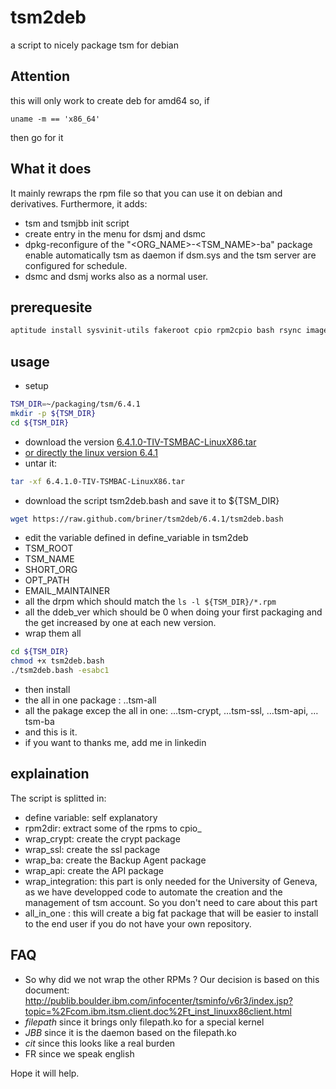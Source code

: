 tsm2deb
=======
a script to nicely package tsm for debian


Attention
---------
this will only work to create deb for amd64
so, if 
```
uname -m == 'x86_64'
```
then go for it

What it does
------------
It mainly rewraps the rpm file so that you can use it on debian and derivatives. Furthermore, it adds:
 - tsm and tsmjbb init script
 - create entry in the menu for dsmj and dsmc
 - dpkg-reconfigure of the "<ORG_NAME>-<TSM_NAME>-ba" package enable automatically tsm as daemon if dsm.sys and the tsm server are configured for schedule.
 - dsmc and dsmj works also as a normal user.

prerequesite
------------
```bash
aptitude install sysvinit-utils fakeroot cpio rpm2cpio bash rsync imagemagick
```

usage
-----
 - setup
```bash
TSM_DIR=~/packaging/tsm/6.4.1
mkdir -p ${TSM_DIR}
cd ${TSM_DIR}
```
 - download the version [6.4.1.0-TIV-TSMBAC-LinuxX86.tar](http://www-01.ibm.com/support/docview.wss?rs=663&uid=swg21239415)
  - [or directly the linux version 6.4.1](ftp://public.dhe.ibm.com/storage/tivoli-storage-management/maintenance/client/v6r4/Linux/LinuxX86/BA/v641)
 - untar it: 
```bash
tar -xf 6.4.1.0-TIV-TSMBAC-LinuxX86.tar
```
 - download the script tsm2deb.bash and save it to ${TSM_DIR}
```bash
wget https://raw.github.com/briner/tsm2deb/6.4.1/tsm2deb.bash
```
 - edit the variable defined in define_variable in tsm2deb
  - TSM_ROOT
  - TSM_NAME
  - SHORT_ORG
  - OPT_PATH
  - EMAIL_MAINTAINER
  - all the drpm which should match the ```ls -l ${TSM_DIR}/*.rpm```
  - all the ddeb_ver which should be 0 when doing your first packaging 
    and the get increased by one at each new version.
 - wrap them all
```bash
cd ${TSM_DIR}
chmod +x tsm2deb.bash
./tsm2deb.bash -esabc1
```
 - then install
  - the all in one package : ..tsm-all
  - all the pakage excep the all in one: …tsm-crypt, …tsm-ssl, …tsm-api, …tsm-ba
 - and  this is it.
 - if you want to thanks me, add me in linkedin

explaination
------------
The script is splitted in:
 - define variable: self explanatory
 - rpm2dir: extract some of the rpms to cpio_<directories>
 - wrap_crypt: create the crypt package
 - wrap_ssl: create the ssl package
 - wrap_ba: create the Backup Agent package
 - wrap_api: create the API package
 - wrap_integration: this part is only needed for the University of Geneva,
   as we have developped code to automate the creation and the management of
   tsm account. So you don't need to care about this part
- all_in_one : this will create a big fat package that will be easier to
  install to the end user if you do not have your own repository.

FAQ
---
- So why did we not wrap the other RPMs ?
    Our decision is based on this document:
    http://publib.boulder.ibm.com/infocenter/tsminfo/v6r3/index.jsp?topic=%2Fcom.ibm.itsm.client.doc%2Ft_inst_linuxx86client.html
 - *filepath* since it brings only filepath.ko for a special kernel
 - *JBB* since it is the daemon based on the filepath.ko
 - *cit* since this looks like a real burden
 - FR since we speak english



Hope it will help.
